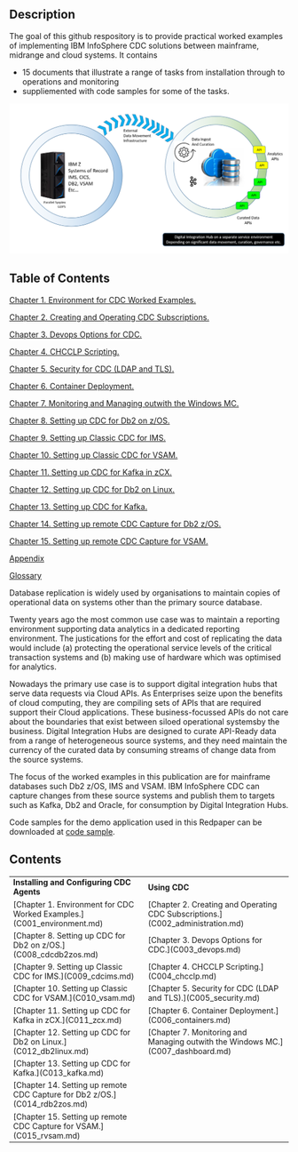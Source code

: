 ## Description

The goal of this github respository is to provide practical worked examples of implementing IBM InfoSphere CDC solutions between mainframe, midrange and cloud systems. 
It contains  

* 15 documents that illustrate a range of tasks from installation through to operations and monitoring
* suppliemented with code samples for some of the  tasks.

<p align="center">
  <img alt="CDC and DIH" src="images/cdc/zdim.png">
</p>

## Table of Contents

[Chapter 1.  Environment for CDC Worked Examples.](C001_environment.md)

[Chapter 2.  Creating and Operating CDC Subscriptions.](C002_administration.md)

[Chapter 3.  Devops Options for CDC.](C003_devops.md)

[Chapter 4.  CHCCLP Scripting.](C004_chcclp.md)

[Chapter 5.  Security for CDC (LDAP and TLS).](C005_security.md)

[Chapter 6.  Container Deployment.](C006_containers.md)

[Chapter 7.  Monitoring and Managing outwith the Windows MC.](C007_dashboard.md)

[Chapter 8.  Setting up CDC for Db2 on z/OS.](C008_cdcdb2zos.md)

[Chapter 9.  Setting up Classic CDC for IMS.](C009_cdcims.md)

[Chapter 10.  Setting up Classic CDC for VSAM.](C010_vsam.md)

[Chapter 11.  Setting up CDC for Kafka in zCX.](C011_zcx.md)

[Chapter 12.  Setting up CDC for Db2 on Linux.](C012_db2linux.md)

[Chapter 13.  Setting up CDC for Kafka.](C013_kafka.md)

[Chapter 14.  Setting up remote CDC Capture for Db2 z/OS.](C014_rdb2zos.md)

[Chapter 15.  Setting up remote CDC Capture for VSAM.](C015_rvsam.md)

[Appendix](C016_appendix.md)

[Glossary](C017_glossary.md)


Database replication is widely used by organisations to maintain copies of operational data on systems other than the primary source database. 

Twenty years ago the most common use case was to maintain a reporting environment supporting data analytics in a dedicated reporting environment. 
The justications for the effort and cost of replicating the data would include (a) protecting the operational service levels of the critical transaction systems and 
(b) making use of hardware which was optimised for analytics.

Nowadays the primary use case is to support digital integration hubs that serve data requests via Cloud APIs. As Enterprises seize upon the benefits of cloud computing, they 
are compiling sets of APIs that are required support their Cloud applications. These business-focussed APIs do not care about the boundaries that exist between siloed 
operational systemsby the business. Digital Integration Hubs are designed to curate API-Ready data from a range of heterogeneous source systems, and they need maintain the 
currency of the curated data by consuming streams of change data from the source systems.

The focus of the worked examples in this publication are for mainframe databases such Db2 z/OS, IMS and VSAM. IBM InfoSphere CDC can capture changes from these source systems 
and publish them to targets such as Kafka, Db2 and Oracle, for consumption by Digital Integration Hubs.

Code samples for the demo application used in this Redpaper can be downloaded at [code sample](https://github.com/zeditor01/cdc_examples/tree/main/code%20sample).


## Contents

 <table>
  <tr><td><b>Installing and Configuring CDC Agents</b></td><td><b>Using CDC</b></td></tr> 
  <tr><td>[Chapter 1.  Environment for CDC Worked Examples.](C001_environment.md)</td><td>[Chapter 2.  Creating and Operating CDC Subscriptions.](C002_administration.md)</td></tr> 
  <tr><td>[Chapter 8.  Setting up CDC for Db2 on z/OS.](C008_cdcdb2zos.md)</td><td>[Chapter 3.  Devops Options for CDC.](C003_devops.md)</td></tr>  
  <tr><td>[Chapter 9.  Setting up Classic CDC for IMS.](C009_cdcims.md)</td><td>[Chapter 4.  CHCCLP Scripting.](C004_chcclp.md)</td></tr>  
  <tr><td>[Chapter 10.  Setting up Classic CDC for VSAM.](C010_vsam.md)</td><td>[Chapter 5.  Security for CDC (LDAP and TLS).](C005_security.md)</td></tr>  
  <tr><td>[Chapter 11.  Setting up CDC for Kafka in zCX.](C011_zcx.md)</td><td>[Chapter 6.  Container Deployment.](C006_containers.md)</td></tr> 
  <tr><td>[Chapter 12.  Setting up CDC for Db2 on Linux.](C012_db2linux.md)</td><td>[Chapter 7.  Monitoring and Managing outwith the Windows MC.](C007_dashboard.md)</td></tr>  
  <tr><td>[Chapter 13.  Setting up CDC for Kafka.](C013_kafka.md)</td><td> </td></tr>  
  <tr><td>[Chapter 14.  Setting up remote CDC Capture for Db2 z/OS.](C014_rdb2zos.md)</td><td> </td></tr>   
   <tr><td>[Chapter 15.  Setting up remote CDC Capture for VSAM.](C015_rvsam.md)</td><td> </td></tr> 
</table> 